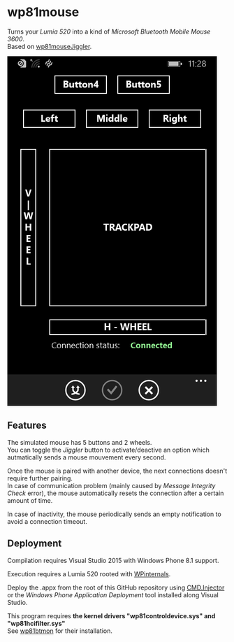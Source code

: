 # wp81mouse
Turns your _Lumia 520_ into a kind of _Microsoft Bluetooth Mobile Mouse 3600_.  
Based on [wp81mouseJiggler](https://github.com/fredericGette/wp81mouseJiggler).  

![screen](capture01.png)  

## Features

The simulated mouse has 5 buttons and 2 wheels.  
You can toggle the _Jiggler_ button to activate/deactive an option which autmatically sends a mouse mouvement every second.  

Once the mouse is paired with another device, the next connections doesn't require further pairing.  
In case of communication problem (mainly caused by _Message Integrity Check_ error), the mouse automatically resets the connection after a certain amount of time.  

In case of inactivity, the mouse periodically sends an empty notification to avoid a connection timeout.  


## Deployment

Compilation requires Visual Studio 2015 with Windows Phone 8.1 support.  

Execution requires a Lumia 520 rooted with [WPinternals](https://github.com/ReneLergner/WPinternals).  

Deploy the .appx from the root of this GitHub repository using [CMD.Injector](https://github.com/fadilfadz01/CMD.Injector_WP8) or the _Windows Phone Application Deployment_ tool installed along Visual Studio.

This program requires **the kernel drivers "wp81controldevice.sys" and "wp81hcifilter.sys"**  
See [wp81btmon](https://github.com/fredericGette/wp81btmon/tree/main?tab=readme-ov-file#installation-of-the-kernel-drivers-wp81controldevicesys-and-wp81hcifiltersys) for their installation.  
